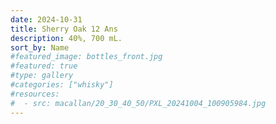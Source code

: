 ```yaml
---
date: 2024-10-31
title: Sherry Oak 12 Ans
description: 40%, 700 mL.
sort_by: Name
#featured_image: bottles_front.jpg
#featured: true
#type: gallery
#categories: ["whisky"]
#resources:
#  - src: macallan/20_30_40_50/PXL_20241004_100905984.jpg
---
```

